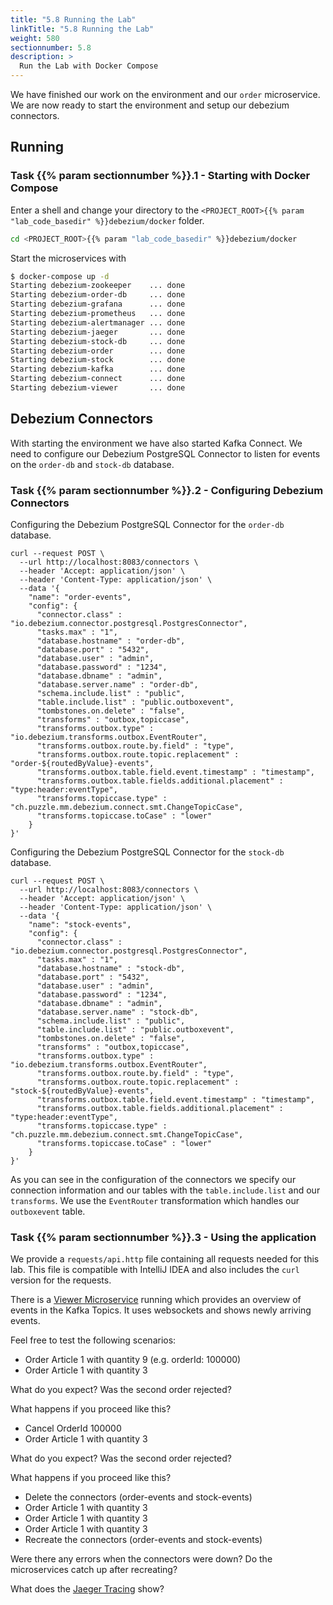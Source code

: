 ```yaml
---
title: "5.8 Running the Lab"
linkTitle: "5.8 Running the Lab"
weight: 580
sectionnumber: 5.8
description: >
  Run the Lab with Docker Compose
---
```


We have finished our work on the environment and our `order` microservice. We are now ready to start the environment and setup our debezium connectors.


## Running


### Task {{% param sectionnumber %}}.1 - Starting with Docker Compose

Enter a shell and change your directory to the `<PROJECT_ROOT>{{% param "lab_code_basedir" %}}debezium/docker` folder.

```bash
cd <PROJECT_ROOT>{{% param "lab_code_basedir" %}}debezium/docker
```

Start the microservices with
```bash
$ docker-compose up -d
Starting debezium-zookeeper    ... done
Starting debezium-order-db     ... done
Starting debezium-grafana      ... done
Starting debezium-prometheus   ... done
Starting debezium-alertmanager ... done
Starting debezium-jaeger       ... done
Starting debezium-stock-db     ... done
Starting debezium-order        ... done
Starting debezium-stock        ... done
Starting debezium-kafka        ... done
Starting debezium-connect      ... done
Starting debezium-viewer       ... done
```


## Debezium Connectors

With starting the environment we have also started Kafka Connect. We need to configure our Debezium PostgreSQL Connector to listen for events on the `order-db` and `stock-db` database.


### Task {{% param sectionnumber %}}.2 - Configuring Debezium Connectors

Configuring the Debezium PostgreSQL Connector for the `order-db` database.
```
curl --request POST \
  --url http://localhost:8083/connectors \
  --header 'Accept: application/json' \
  --header 'Content-Type: application/json' \
  --data '{
    "name": "order-events",
    "config": {
      "connector.class" : "io.debezium.connector.postgresql.PostgresConnector",
      "tasks.max" : "1",
      "database.hostname" : "order-db",
      "database.port" : "5432",
      "database.user" : "admin",
      "database.password" : "1234",
      "database.dbname" : "admin",
      "database.server.name" : "order-db",
      "schema.include.list" : "public",
      "table.include.list" : "public.outboxevent",
      "tombstones.on.delete" : "false",
      "transforms" : "outbox,topiccase",
      "transforms.outbox.type" : "io.debezium.transforms.outbox.EventRouter",
      "transforms.outbox.route.by.field" : "type",
      "transforms.outbox.route.topic.replacement" : "order-${routedByValue}-events",
      "transforms.outbox.table.field.event.timestamp" : "timestamp",
      "transforms.outbox.table.fields.additional.placement" : "type:header:eventType",
      "transforms.topiccase.type" : "ch.puzzle.mm.debezium.connect.smt.ChangeTopicCase",
      "transforms.topiccase.toCase" : "lower"
    }
}'
```

Configuring the Debezium PostgreSQL Connector for the `stock-db` database.
```
curl --request POST \
  --url http://localhost:8083/connectors \
  --header 'Accept: application/json' \
  --header 'Content-Type: application/json' \
  --data '{
    "name": "stock-events",
    "config": {
      "connector.class" : "io.debezium.connector.postgresql.PostgresConnector",
      "tasks.max" : "1",
      "database.hostname" : "stock-db",
      "database.port" : "5432",
      "database.user" : "admin",
      "database.password" : "1234",
      "database.dbname" : "admin",
      "database.server.name" : "stock-db",
      "schema.include.list" : "public",
      "table.include.list" : "public.outboxevent",
      "tombstones.on.delete" : "false",
      "transforms" : "outbox,topiccase",
      "transforms.outbox.type" : "io.debezium.transforms.outbox.EventRouter",
      "transforms.outbox.route.by.field" : "type",
      "transforms.outbox.route.topic.replacement" : "stock-${routedByValue}-events",
      "transforms.outbox.table.field.event.timestamp" : "timestamp",
      "transforms.outbox.table.fields.additional.placement" : "type:header:eventType",
      "transforms.topiccase.type" : "ch.puzzle.mm.debezium.connect.smt.ChangeTopicCase",
      "transforms.topiccase.toCase" : "lower"
    }
}'
```

As you can see in the configuration of the connectors we specify our connection information and our tables with the `table.include.list` and our `transforms`. We use the `EventRouter` transformation which handles our `outboxevent` table.


### Task {{% param sectionnumber %}}.3 - Using the application

We provide a `requests/api.http` file containing all requests needed for this lab. This file is compatible with IntelliJ IDEA and also includes the `curl` version for the requests.

There is a [Viewer Microservice](http://localhost:8082) running which provides an overview of events in the Kafka Topics. It uses websockets and shows newly arriving events.

Feel free to test the following scenarios:

* Order Article 1 with quantity 9 (e.g. orderId: 100000)
* Order Article 1 with quantity 3

What do you expect? Was the second order rejected?

What happens if you proceed like this?

* Cancel OrderId 100000
* Order Article 1 with quantity 3

What do you expect? Was the second order rejected?

What happens if you proceed like this?

* Delete the connectors (order-events and stock-events)
* Order Article 1 with quantity 3
* Order Article 1 with quantity 3
* Order Article 1 with quantity 3
* Recreate the connectors (order-events and stock-events)

Were there any errors when the connectors were down? Do the microservices catch up after recreating?

What does the [Jaeger Tracing](http://localhost:16686/search) show?
